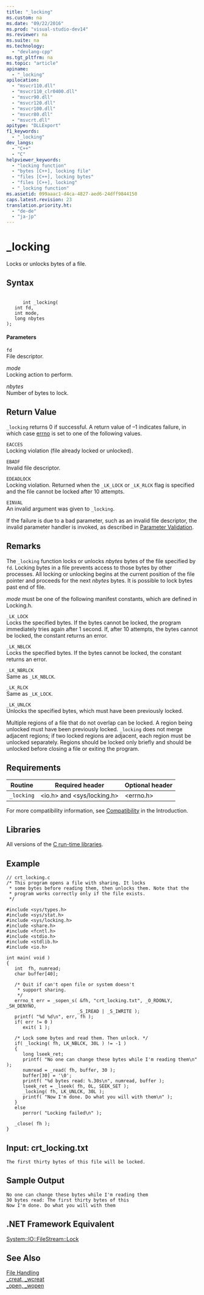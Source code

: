 ```yaml
---
title: "_locking"
ms.custom: na
ms.date: "09/22/2016"
ms.prod: "visual-studio-dev14"
ms.reviewer: na
ms.suite: na
ms.technology: 
  - "devlang-cpp"
ms.tgt_pltfrm: na
ms.topic: "article"
apiname: 
  - "_locking"
apilocation: 
  - "msvcr110.dll"
  - "msvcr110_clr0400.dll"
  - "msvcr90.dll"
  - "msvcr120.dll"
  - "msvcr100.dll"
  - "msvcr80.dll"
  - "msvcrt.dll"
apitype: "DLLExport"
f1_keywords: 
  - "_locking"
dev_langs: 
  - "C++"
  - "C"
helpviewer_keywords: 
  - "locking function"
  - "bytes [C++], locking file"
  - "files [C++], locking bytes"
  - "files [C++], locking"
  - "_locking function"
ms.assetid: 099aaac1-d4ca-4827-aed6-24dff9844150
caps.latest.revision: 23
translation.priority.ht: 
  - "de-de"
  - "ja-jp"
---
```

# _locking
Locks or unlocks bytes of a file.  
  
## Syntax  
  
```  
  
      int _locking(  
   int fd,  
   int mode,  
   long nbytes   
);  
```  
  
#### Parameters  
 `fd`  
 File descriptor.  
  
 *mode*  
 Locking action to perform.  
  
 *nbytes*  
 Number of bytes to lock.  
  
## Return Value  
 `_locking` returns 0 if successful. A return value of –1 indicates failure, in which case [errno](../vs140/errno--_doserrno--_sys_errlist--and-_sys_nerr.md) is set to one of the following values.  
  
 `EACCES`  
 Locking violation (file already locked or unlocked).  
  
 `EBADF`  
 Invalid file descriptor.  
  
 `EDEADLOCK`  
 Locking violation. Returned when the `_LK_LOCK` or `_LK_RLCK` flag is specified and the file cannot be locked after 10 attempts.  
  
 `EINVAL`  
 An invalid argument was given to `_locking`.  
  
 If the failure is due to a bad parameter, such as an invalid file descriptor, the invalid parameter handler is invoked, as described in [Parameter Validation](../vs140/parameter-validation.md).  
  
## Remarks  
 The `_locking` function locks or unlocks *nbytes* bytes of the file specified by `fd`. Locking bytes in a file prevents access to those bytes by other processes. All locking or unlocking begins at the current position of the file pointer and proceeds for the next *nbytes* bytes. It is possible to lock bytes past end of file.  
  
 *mode* must be one of the following manifest constants, which are defined in Locking.h.  
  
 `_LK_LOCK`  
 Locks the specified bytes. If the bytes cannot be locked, the program immediately tries again after 1 second. If, after 10 attempts, the bytes cannot be locked, the constant returns an error.  
  
 `_LK_NBLCK`  
 Locks the specified bytes. If the bytes cannot be locked, the constant returns an error.  
  
 `_LK_NBRLCK`  
 Same as `_LK_NBLCK`.  
  
 `_LK_RLCK`  
 Same as `_LK_LOCK`.  
  
 `_LK_UNLCK`  
 Unlocks the specified bytes, which must have been previously locked.  
  
 Multiple regions of a file that do not overlap can be locked. A region being unlocked must have been previously locked. `_locking` does not merge adjacent regions; if two locked regions are adjacent, each region must be unlocked separately. Regions should be locked only briefly and should be unlocked before closing a file or exiting the program.  
  
## Requirements  
  
|Routine|Required header|Optional header|  
|-------------|---------------------|---------------------|  
|`_locking`|<io.h> and <sys/locking.h>|<errno.h>|  
  
 For more compatibility information, see [Compatibility](../vs140/compatibility.md) in the Introduction.  
  
## Libraries  
 All versions of the [C run-time libraries](../vs140/crt-library-features.md).  
  
## Example  
  
```  
// crt_locking.c  
/* This program opens a file with sharing. It locks  
 * some bytes before reading them, then unlocks them. Note that the  
 * program works correctly only if the file exists.  
 */  
  
#include <sys/types.h>  
#include <sys/stat.h>  
#include <sys/locking.h>  
#include <share.h>  
#include <fcntl.h>  
#include <stdio.h>  
#include <stdlib.h>  
#include <io.h>  
  
int main( void )  
{  
   int  fh, numread;  
   char buffer[40];  
  
   /* Quit if can't open file or system doesn't   
    * support sharing.   
    */  
   errno_t err = _sopen_s( &fh, "crt_locking.txt", _O_RDONLY, _SH_DENYNO,   
                          _S_IREAD | _S_IWRITE );  
   printf( "%d %d\n", err, fh );  
   if( err != 0 )  
      exit( 1 );  
  
   /* Lock some bytes and read them. Then unlock. */  
   if( _locking( fh, LK_NBLCK, 30L ) != -1 )  
   {  
      long lseek_ret;  
      printf( "No one can change these bytes while I'm reading them\n" );  
      numread = _read( fh, buffer, 30 );  
      buffer[30] = '\0';  
      printf( "%d bytes read: %.30s\n", numread, buffer );  
      lseek_ret = _lseek( fh, 0L, SEEK_SET );  
      _locking( fh, LK_UNLCK, 30L );  
      printf( "Now I'm done. Do what you will with them\n" );  
   }  
   else  
      perror( "Locking failed\n" );  
  
   _close( fh );  
}  
```  
  
## Input: crt_locking.txt  
  
```  
The first thirty bytes of this file will be locked.  
```  
  
## Sample Output  
  
```  
No one can change these bytes while I'm reading them  
30 bytes read: The first thirty bytes of this  
Now I'm done. Do what you will with them  
```  
  
## .NET Framework Equivalent  
 [System::IO::FileStream::Lock](https://msdn.microsoft.com/en-us/library/system.io.filestream.lock.aspx)  
  
## See Also  
 [File Handling](../vs140/file-handling.md)   
 [_creat, _wcreat](../vs140/_creat--_wcreat.md)   
 [_open, _wopen](../vs140/_open--_wopen.md)